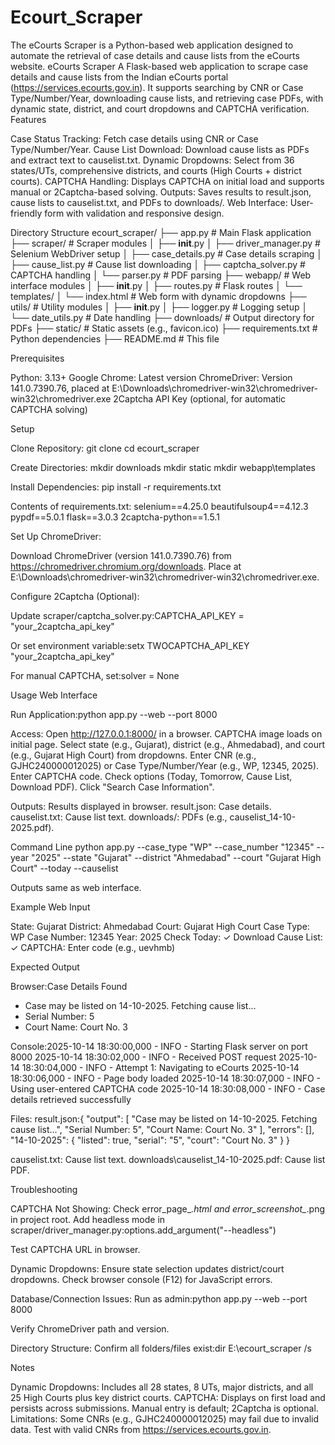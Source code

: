 # Ecourt_Scraper
The eCourts Scraper is a Python-based web application designed to automate the retrieval of case details and cause lists from the eCourts website.
eCourts Scraper
A Flask-based web application to scrape case details and cause lists from the Indian eCourts portal (https://services.ecourts.gov.in). It supports searching by CNR or Case Type/Number/Year, downloading cause lists, and retrieving case PDFs, with dynamic state, district, and court dropdowns and CAPTCHA verification.
Features

Case Status Tracking: Fetch case details using CNR or Case Type/Number/Year.
Cause List Download: Download cause lists as PDFs and extract text to causelist.txt.
Dynamic Dropdowns: Select from 36 states/UTs, comprehensive districts, and courts (High Courts + district courts).
CAPTCHA Handling: Displays CAPTCHA on initial load and supports manual or 2Captcha-based solving.
Outputs: Saves results to result.json, cause lists to causelist.txt, and PDFs to downloads/.
Web Interface: User-friendly form with validation and responsive design.

Directory Structure
ecourt_scraper/
├── app.py                  # Main Flask application
├── scraper/                # Scraper modules
│   ├── __init__.py
│   ├── driver_manager.py   # Selenium WebDriver setup
│   ├── case_details.py     # Case details scraping
│   ├── cause_list.py       # Cause list downloading
│   ├── captcha_solver.py   # CAPTCHA handling
│   └── parser.py           # PDF parsing
├── webapp/                 # Web interface modules
│   ├── __init__.py
│   ├── routes.py           # Flask routes
│   └── templates/
│       └── index.html      # Web form with dynamic dropdowns
├── utils/                  # Utility modules
│   ├── __init__.py
│   ├── logger.py           # Logging setup
│   └── date_utils.py       # Date handling
├── downloads/              # Output directory for PDFs
├── static/                 # Static assets (e.g., favicon.ico)
├── requirements.txt        # Python dependencies
├── README.md               # This file

Prerequisites

Python: 3.13+
Google Chrome: Latest version
ChromeDriver: Version 141.0.7390.76, placed at E:\Downloads\chromedriver-win32\chromedriver-win32\chromedriver.exe
2Captcha API Key (optional, for automatic CAPTCHA solving)

Setup

Clone Repository:
git clone <your-repo-url>
cd ecourt_scraper


Create Directories:
mkdir downloads
mkdir static
mkdir webapp\templates


Install Dependencies:
pip install -r requirements.txt

Contents of requirements.txt:
selenium==4.25.0
beautifulsoup4==4.12.3
pypdf==5.0.1
flask==3.0.3
2captcha-python==1.5.1


Set Up ChromeDriver:

Download ChromeDriver (version 141.0.7390.76) from https://chromedriver.chromium.org/downloads.
Place at E:\Downloads\chromedriver-win32\chromedriver-win32\chromedriver.exe.


Configure 2Captcha (Optional):

Update scraper/captcha_solver.py:CAPTCHA_API_KEY = "your_2captcha_api_key"


Or set environment variable:setx TWOCAPTCHA_API_KEY "your_2captcha_api_key"


For manual CAPTCHA, set:solver = None





Usage
Web Interface

Run Application:python app.py --web --port 8000


Access:
Open http://127.0.0.1:8000/ in a browser.
CAPTCHA image loads on initial page.
Select state (e.g., Gujarat), district (e.g., Ahmedabad), and court (e.g., Gujarat High Court) from dropdowns.
Enter CNR (e.g., GJHC240000012025) or Case Type/Number/Year (e.g., WP, 12345, 2025).
Enter CAPTCHA code.
Check options (Today, Tomorrow, Cause List, Download PDF).
Click "Search Case Information".


Outputs:
Results displayed in browser.
result.json: Case details.
causelist.txt: Cause list text.
downloads/: PDFs (e.g., causelist_14-10-2025.pdf).



Command Line
python app.py --case_type "WP" --case_number "12345" --year "2025" --state "Gujarat" --district "Ahmedabad" --court "Gujarat High Court" --today --causelist


Outputs same as web interface.

Example
Web Input

State: Gujarat
District: Ahmedabad
Court: Gujarat High Court
Case Type: WP
Case Number: 12345
Year: 2025
Check Today: ✓
Download Cause List: ✓
CAPTCHA: Enter code (e.g., uevhmb)

Expected Output

Browser:Case Details Found
- Case may be listed on 14-10-2025. Fetching cause list...
- Serial Number: 5
- Court Name: Court No. 3


Console:2025-10-14 18:30:00,000 - INFO - Starting Flask server on port 8000
2025-10-14 18:30:02,000 - INFO - Received POST request
2025-10-14 18:30:04,000 - INFO - Attempt 1: Navigating to eCourts
2025-10-14 18:30:06,000 - INFO - Page body loaded
2025-10-14 18:30:07,000 - INFO - Using user-entered CAPTCHA code
2025-10-14 18:30:08,000 - INFO - Case details retrieved successfully


Files:
result.json:{
  "output": [
    "Case may be listed on 14-10-2025. Fetching cause list...",
    "Serial Number: 5",
    "Court Name: Court No. 3"
  ],
  "errors": [],
  "14-10-2025": {
    "listed": true,
    "serial": "5",
    "court": "Court No. 3"
  }
}


causelist.txt: Cause list text.
downloads\causelist_14-10-2025.pdf: Cause list PDF.



Troubleshooting

CAPTCHA Not Showing:
Check error_page_*.html and error_screenshot_*.png in project root.
Add headless mode in scraper/driver_manager.py:options.add_argument("--headless")


Test CAPTCHA URL in browser.


Dynamic Dropdowns:
Ensure state selection updates district/court dropdowns.
Check browser console (F12) for JavaScript errors.


Database/Connection Issues:
Run as admin:python app.py --web --port 8000


Verify ChromeDriver path and version.


Directory Structure:
Confirm all folders/files exist:dir E:\ecourt_scraper /s

Notes

Dynamic Dropdowns: Includes all 28 states, 8 UTs, major districts, and all 25 High Courts plus key district courts.
CAPTCHA: Displays on first load and persists across submissions. Manual entry is default; 2Captcha is optional.
Limitations: Some CNRs (e.g., GJHC240000012025) may fail due to invalid data. Test with valid CNRs from https://services.ecourts.gov.in.


